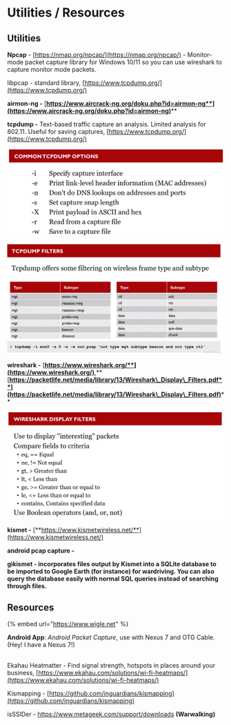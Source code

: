 # Utilities / Resources

## Utilities

**Npcap** - [https://nmap.org/npcap/](https://nmap.org/npcap/) - Monitor-mode packet capture library for Windows 10/11 so you can use wireshark to capture monitor mode packets.

libpcap - standard library, [https://www.tcpdump.org/](https://www.tcpdump.org/)

**airmon-ng  -** [**https://www.aircrack-ng.org/doku.php?id=airmon-ng**](https://www.aircrack-ng.org/doku.php?id=airmon-ng)****

**tcpdump -** Text-based traffic capture an analysis. Limited analysis for 802.11. Useful for saving captures, [https://www.tcpdump.org/](https://www.tcpdump.org/)

![](<../../.gitbook/assets/image (89) (1).png>)![](<../../.gitbook/assets/image (71).png>)

**wireshark -** [**https://www.wireshark.org/**](https://www.wireshark.org/)**,** [**https://packetlife.net/media/library/13/Wireshark\_Display\_Filters.pdf**](https://packetlife.net/media/library/13/Wireshark\_Display\_Filters.pdf)****

****![](<../../.gitbook/assets/image (38) (1).png>)****

**kismet -** [**https://www.kismetwireless.net/**](https://www.kismetwireless.net/)

**android pcap capture -**&#x20;

**gikismet - incorporates files output by Kismet into a SQLite database to be imported to Google Earth (for instance) for wardriving. You can also query the database easily with normal SQL queries instead of searching through files.**

## Resources

{% embed url="https://www.wigle.net" %}

**Android App**: _Android Packet Capture_, use with Nexus 7 and OTG Cable. (Hey! I have a Nexus 7!)

\
Ekahau Heatmatter - Find signal strength, hotspots in places around your business, [https://www.ekahau.com/solutions/wi-fi-heatmaps/](https://www.ekahau.com/solutions/wi-fi-heatmaps/)

Kismapping - [https://github.com/inguardians/kismapping](https://github.com/inguardians/kismapping)

isSSIDer - https://www.metageek.com/support/downloads **(Warwalking)**

